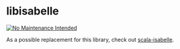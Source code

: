 # libisabelle

[![No Maintenance Intended](http://unmaintained.tech/badge.svg)](http://unmaintained.tech/)

As a possible replacement for this library, check out [scala-isabelle](https://github.com/dominique-unruh/scala-isabelle).
